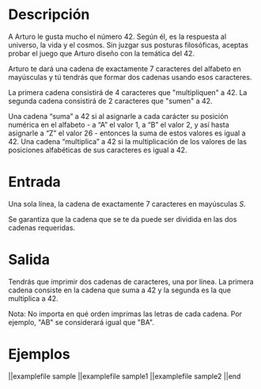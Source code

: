 # Descripción

A Arturo le gusta mucho el número 42. Según él, es la respuesta al universo, la vida y el cosmos. Sin juzgar sus posturas filosóficas, aceptas probar el juego que Arturo diseño con la temática del 42.

Arturo te dará una cadena de exactamente 7 caracteres del alfabeto en mayúsculas y tú tendrás que formar dos cadenas usando esos caracteres.

La primera cadena consistirá de 4 caracteres que "multipliquen" a 42. La segunda cadena consistirá de 2 caracteres que "sumen" a 42.

Una cadena “suma” a 42 si al asignarle a cada carácter su posición numérica en el alfabeto - a “A” el valor 1, a “B” el valor 2, y así hasta asignarle a “Z” el valor 26 - entonces la suma de estos valores es igual a 42. Una cadena “multiplica” a 42 si la multiplicación de los valores de las posiciones alfabéticas de sus caracteres es igual a 42.

# Entrada

Una sola línea, la cadena de exactamente 7 caracteres en mayúsculas $S$.

Se garantiza que la cadena que se te da puede ser dividida en las dos cadenas requeridas.

# Salida

Tendrás que imprimir dos cadenas de caracteres, una por línea. La primera cadena consiste en la cadena que suma a 42 y la segunda es la que multiplica a 42.

Nota: No importa en qué orden imprimas las letras de cada cadena. Por ejemplo, "AB" se considerará igual que "BA".

# Ejemplos

||examplefile
sample
||examplefile
sample1
||examplefile
sample2
||end


